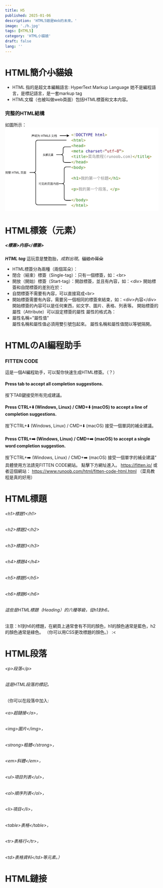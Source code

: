 ```yaml
---
title: H5
published: 2025-01-06
description: 'HTML5娘是Web的未來。'
image: './h.jpg'
tags: [HTML5]
category: 'HTML小貓娘'
draft: false 
lang: ''
---
```



# HTML簡介~~小貓娘~~
  - HTML 指的是超文本編輯語言: HyperText Markup Language
  她不是編程語言，是標記語言，是一套markup tag
  - HTML文檔（也被叫做web頁面）包括HTML標簽和文本内容。
  ### 完整的HTML結構
  如圖所示：
  ![img](./結構.png "鼠标悬浮提示")
# HTML標簽（元素）
  ##### <標簽>内容</標簽>
  ***HTML tag***
  這玩意是雙胞胎，*成對出現*。~~貓娘の耳朵~~
  - HTML標簽分為兩種（兩個耳朵）：
  - 閉合（結束）標簽（Single-tag）：只有一個標簽，如：&lt;br&gt;
  - 開放（開始）標簽（Start-tag）：開啟標簽，並且有內容，如：&lt;div&gt;
  開始標簽和自閉標簽的差別在於：
  - 自閉標簽不需要有內容，可以直接寫成&lt;br&gt;
  - 開始標簽需要有內容，需要另一個相同的標簽來結束，如：&lt;div&gt;內容&lt;/div&gt;
  開始標簽的內容可以是任何東西，如文字、圖片、表格、列表等。
  開始標簽的屬性（Attribute）可以設定標簽的屬性
  屬性的格式為：
  - 屬性名稱="屬性值"<br>
  屬性名稱和屬性值必須用雙引號包起來。
  屬性名稱和屬性值間以等號隔開。


# HTMLのAI編程助手
  ### FITTEN CODE
  這是一個AI編程助手，可以幫你快速生成HTML標簽。（？）
   #### Press tab to accept all completion suggestions.
   按下TAB鍵接受所有完成建議。
   #### Press CTRL+⬇️ (Windows, Linux) / CMD+⬇️ (macOS) to accept a line of completion suggestions.
   按下CTRL+⬇️ (Windows, Linux) / CMD+⬇️ (macOS) 接受一個單詞的補全建議。
   #### Press CTRL+➡️ (Windows, Linux) / CMD+➡️ (macOS) to accept a single word completion suggestion.
   按下CTRL+➡️ (Windows, Linux) / CMD+➡️ (macOS) 接受一個單字的補全建議”
  具體使用方法請見FITTEN CODE網站。
  點擊下方網址進入。
  https://fitten.io/
  或者這個網站：
  https://www.runoob.com/html/fitten-code-html.html
  （菜鳥教程是真的好用）

# HTML標題
  ###### &lt;h1&gt;標題1&lt;/h1&gt;
  ###### &lt;h2&gt;標題2&lt;/h2&gt;
  ###### &lt;h3&gt;標題3&lt;/h3&gt;
  ###### &lt;h4&gt;標題4&lt;/h4&gt;
  ###### &lt;h5&gt;標題5&lt;/h5&gt;
  ###### &lt;h6&gt;標題6&lt;/h6&gt;
  ###### 這些是HTML標題（Heading）的六種等級，從h1到h6。
  注意：h1到h6的標題，在網頁上通常會有不同的顏色，h1的顏色通常是藍色，h2的顏色通常是綠色。
  （你可以用CSS更改標題的顏色。）
  :<

# HTML段落 
  ###### &lt;p&gt;段落&lt;/p&gt;
  ###### 這是HTML段落的標記。
  （你可以在段落中加入:
  ###### &lt;a&gt;超鏈接&lt;/a&gt;，
  ###### &lt;img&gt;圖片&lt;/img&gt;，
  ###### &lt;strong&gt;粗體&lt;/strong&gt;，
  ###### &lt;em&gt;斜體&lt;/em&gt;，
  ###### &lt;ul&gt;項目列表&lt;/ul&gt;，
  ###### &lt;ol&gt;順序列表&lt;/ol&gt;，
  ###### &lt;li&gt;項目&lt;/li&gt;，
  ###### &lt;table&gt;表格&lt;/table&gt;，
  ###### &lt;tr&gt;表格行&lt;/tr&gt;，
  ###### &lt;td&gt;表格資料&lt;/td&gt;等元素。）

# HTML鏈接
